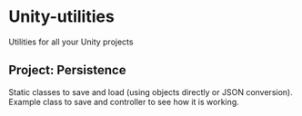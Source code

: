 # Unity-utilities
Utilities for all your Unity projects

## Project: Persistence
Static classes to save and load (using objects directly or JSON conversion).
Example class to save and controller to see how it is working.
